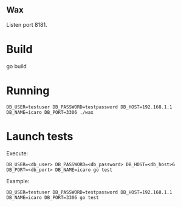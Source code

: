 ## Wax

Listen port 8181.

# Build

go build

# Running

```
DB_USER=testuser DB_PASSWORD=testpassword DB_HOST=192.168.1.1 DB_NAME=icaro DB_PORT=3306 ./wax
```

# Launch tests

Execute:
```
DB_USER=<db_user> DB_PASSWORD=<db_password> DB_HOST=<db_host>6 DB_PORT=<db_port> DB_NAME=icaro go test
```

Example:
```
DB_USER=testuser DB_PASSWORD=testpassword DB_HOST=192.168.1.1 DB_NAME=icaro DB_PORT=3306 go test
```
